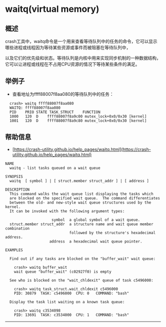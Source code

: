 # waitq(virtual memory)

## 概述

crash工具中，waitq命令是一个用来查看等待队列中的任务的命令，它可以显示哪些进程或线程因为等待某些资源或事件而被阻塞在等待队列中，

以及它们的优先级和状态。等待队列是内核中用来实现同步机制的一种数据结构，它可以让进程或线程在不占用CPU资源的情况下等待某些条件的满足。


## 举例子

- 查看地址为ffff88007f8aa080的等待队列中的任务：

```shell
  crash> waitq ffff88007f8aa080
  WAITQ: ffff88007f8aa080
  PID    PRIO STATE TASK_STRUCT    FUNCTION
  1000   120  D    ffff88007f8a9c00 mutex_lock+0x0/0x30 [kernel]
  1001   120  D    ffff88007f8a9c80 mutex_lock+0x0/0x30 [kernel]

```

## 帮助信息

* [https://crash-utility.github.io/help_pages/waitq.html](https://crash-utility.github.io/help_pages/waitq.html)

```
NAME
  waitq - list tasks queued on a wait queue

SYNOPSIS
  waitq  [ symbol ] | [ struct.member struct_addr ] | [ address ]

DESCRIPTION
  This command walks the wait queue list displaying the tasks which
  are blocked on the specified wait queue.  The command differentiates
  between the old- and new-style wait queue structures used by the kernel.
  It can be invoked with the following argument types:

                     symbol  a global symbol of a wait queue.
  struct.member struct_addr  a structure name and wait queue member combination
                             followed by the structure's hexadecimal address.
                    address  a hexadecimal wait queue pointer.

EXAMPLES

  Find out if any tasks are blocked on the "buffer_wait" wait queue:

    crash> waitq buffer_wait
    wait queue "buffer_wait" (c02927f0) is empty

  See who is blocked on the "wait_chldexit" queue of task c5496000:

    crash> waitq task_struct.wait_chldexit c5496000
    PID: 30879  TASK: c5496000  CPU: 0   COMMAND: "bash"

  Display the task list waiting on a known task queue:

    crash> waitq c3534098
    PID: 13691  TASK: c3534000  CPU: 1   COMMAND: "bash"

```

---
